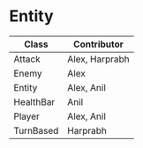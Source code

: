 # Entity
| Class | Contributor |
|-------|-------------|
|Attack|Alex, Harprabh|
|Enemy|Alex|
|Entity|Alex, Anil|
|HealthBar|Anil|
|Player|Alex, Anil|
|TurnBased|Harprabh|

